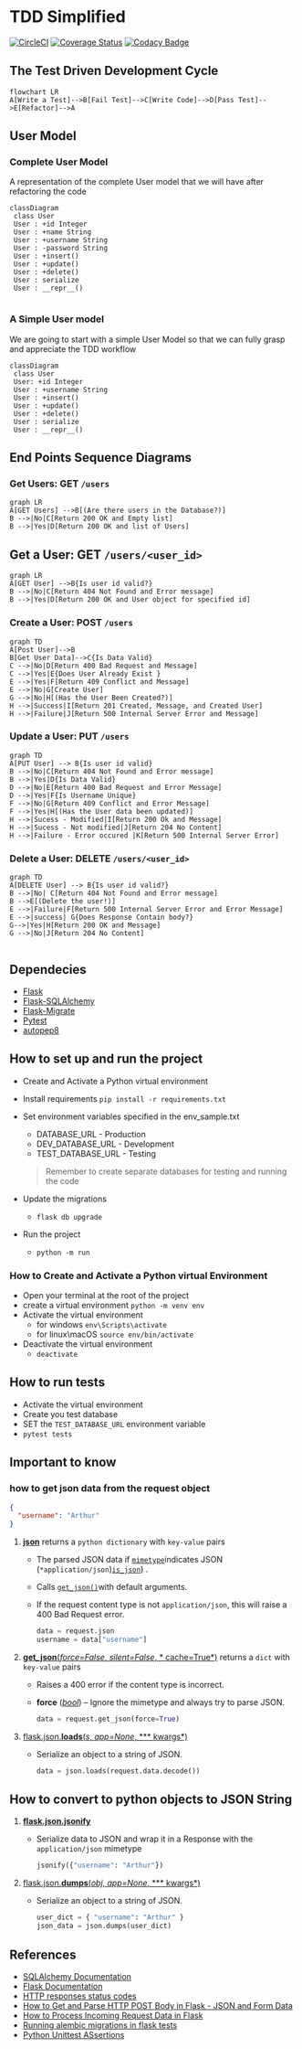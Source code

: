 # TDD Simplified

[![CircleCI](https://dl.circleci.com/status-badge/img/gh/kalsmic/tdd_challenge/tree/main.svg?style=svg)](https://dl.circleci.com/status-badge/redirect/gh/kalsmic/tdd_challenge/tree/main) [![Coverage Status](https://coveralls.io/repos/github/kalsmic/tdd_challenge/badge.svg?branch=main)](https://coveralls.io/github/kalsmic/tdd_challenge?branch=main) [![Codacy Badge](https://app.codacy.com/project/badge/Grade/24a62b1c0d794cf89b433aabfd11da45)](https://www.codacy.com/gh/kalsmic/tdd_challenge/dashboard?utm_source=github.com&amp;utm_medium=referral&amp;utm_content=kalsmic/tdd_challenge&amp;utm_campaign=Badge_Grade)

## The Test Driven Development Cycle

```mermaid
flowchart LR
A[Write a Test]-->B[Fail Test]-->C[Write Code]-->D[Pass Test]-->E[Refactor]-->A
```

## User Model

### Complete User Model

A representation of the complete User model that we will have after refactoring the code

```mermaid
classDiagram
 class User
 User : +id Integer
 User : +name String
 User : +username String
 User : -password String
 User : +insert()
 User : +update()
 User : +delete()
 User : serialize
 User : __repr__()
 
```

### A Simple User model

We are going to start with a simple User Model so that we can fully grasp and appreciate the TDD workflow

```mermaid
classDiagram
 class User
 User: +id Integer
 User : +username String
 User : +insert()
 User : +update()
 User : +delete()
 User : serialize
 User : __repr__()

```

## End Points Sequence Diagrams

### Get  Users: GET `/users`

```mermaid
graph LR
A[GET Users] -->B[(Are there users in the Database?)]
B -->|No|C[Return 200 OK and Empty list]
B -->|Yes|D[Return 200 OK and list of Users]
```

## Get a User: GET `/users/<user_id>`

```mermaid
graph LR
A[GET User] -->B{Is user id valid?}
B -->|No|C[Return 404 Not Found and Error message]
B -->|Yes|D[Return 200 OK and User object for specified id]
```

### Create a User: POST `/users`

```mermaid
graph TD
A[Post User]-->B
B[Get User Data]-->C{Is Data Valid}
C -->|No|D[Return 400 Bad Request and Message]
C -->|Yes|E{Does User Already Exist }
E -->|Yes|F[Return 409 Conflict and Message]
E -->|No|G[Create User]
G -->|No|H[(Has the User Been Created?)]
H -->|Success|I[Return 201 Created, Message, and Created User]
H -->|Failure|J[Return 500 Internal Server Error and Message]
```

### Update a User: PUT `/users`

```mermaid
graph TD
A[PUT User] --> B{Is user id valid}
B -->|No|C[Return 404 Not Found and Error message]
B -->|Yes|D{Is Data Valid}
D -->|No|E[Return 400 Bad Request and Error Message]
D -->|Yes|F{Is Username Unique}
F -->|No|G[Return 409 Conflict and Error Message]
F -->|Yes|H[(Has the User data been updated)]
H -->|Sucess - Modified|I[Return 200 Ok and Message]
H -->|Sucess - Not modified|J[Return 204 No Content]
H -->|Failure - Error occured |K[Return 500 Internal Server Error]
```

### Delete  a User: DELETE `/users/<user_id>`

```mermaid
graph TD
A[DELETE User] --> B{Is user id valid?}
B -->|No| C[Return 404 Not Found and Error message]
B -->E[(Delete the user!)]
E -->|Failure|F[Return 500 Internal Server Error and Error Message]
E -->|success| G{Does Response Contain body?}
G-->|Yes|H[Return 200 OK and Message]
G -->|No|J[Return 204 No Content]


```

## Dependecies

- [Flask](https://flask.palletsprojects.com/en/2.1.x/)
- [Flask-SQLAlchemy](https://flask-sqlalchemy.palletsprojects.com/en/2.x/quickstart/)
- [Flask-Migrate](https://flask-migrate.readthedocs.io/en/latest/)
- [Pytest](https://docs.pytest.org/en/7.1.x/getting-started.html)
- [autopep8](https://github.com/hhatto/autopep8)

## How to set up and run the project

- Create and Activate a Python virtual environment

- Install requirements `pip install -r requirements.txt`
- Set environment variables specified in the env_sample.txt
    - DATABASE_URL - Production
    - DEV_DATABASE_URL - Development
    - TEST_DATABASE_URL - Testing
  > Remember to create separate databases for testing and running the code
- Update the migrations
    - `flask db upgrade`
- Run the project
    - `python -m run`

### How to Create and Activate a Python virtual Environment

- Open your terminal at the root of the project
- create a virtual environment `python -m venv env`
- Activate the virtual environment
    - for windows `env\Scripts\activate`
    - for linux\macOS `source env/bin/activate`
- Deactivate the virtual environment
    - `deactivate`

## How to run tests

- Activate the virtual environment
- Create you test database
- SET the `TEST_DATABASE_URL` environment variable
- `pytest tests`

## Important to know

### how to get json data from the request object

```json
{
  "username": "Arthur"
}
```

1. [**json**](https://flask.palletsprojects.com/en/2.1.x/api/?highlight=request#flask.Request.json) returns
   a `python dictionary` with `key-value` pairs

    - The parsed JSON data
      if [`mimetype`](https://flask.palletsprojects.com/en/2.1.x/api/?highlight=request#flask.Request.mimetype)indicates
      JSON (`*application/json`)[`is_json`](https://flask.palletsprojects.com/en/2.1.x/api/?highlight=request#flask.Request.is_json))
      .

    - Calls [`get_json()`](https://flask.palletsprojects.com/en/2.1.x/api/?highlight=request#flask.Request.get_json)with
      default arguments.

    - If the request content type is not `application/json`, this will raise a 400 Bad Request error.

      ```python
      data = request.json
      username = data["username"]
      ```

2. [**get_json**(*force=False*, *silent=False*, *
   cache=True*)](https://flask.palletsprojects.com/en/2.1.x/api/?highlight=request#flask.Request.get_json) returns
   a `dict` with `key-value` pairs

    - Raises a 400 error if the content type is incorrect.

    - **force** ([*bool*](https://docs.python.org/3/library/functions.html#bool)) – Ignore the mimetype and always try
      to parse JSON.

      ```python
      data = request.get_json(force=True)
      ```

3. [flask.json.**loads**(*s*, *app=None*, ***
   kwargs*)](https://flask.palletsprojects.com/en/2.1.x/api/?highlight=request#flask.json.loads)

    - Serialize an object to a string of JSON.

      ```python
      data = json.loads(request.data.decode())
      ```

## How to convert to  python objects  to JSON  String

1. [**flask.json.jsonify**](https://flask.palletsprojects.com/en/2.1.x/api/?highlight=request#flask.json.jsonify)

    - Serialize data to JSON and wrap it in a Response with the `application/json` mimetype

      ```python
      jsonify({"username": "Arthur"})
      ```

2. [flask.json.**dumps**(*obj*, *app=None*, ***
   kwargs*)](https://flask.palletsprojects.com/en/2.1.x/api/?highlight=request#flask.json.dumps)

    - Serialize an object to a string of JSON.

      ```python
      user_dict = { "username": "Arthur" }
      json_data = json.dumps(user_dict)
      ```

## References

- [SQLAlchemy Documentation](https://docs.sqlalchemy.org/en/14/index.html)
- [Flask Documentation](https://flask.palletsprojects.com/en/2.1.x/)
- [HTTP responses status codes](https://developer.mozilla.org/en-US/docs/Web/HTTP/Status)
- [How to Get and Parse HTTP POST Body in Flask - JSON and Form Data](https://stackabuse.com/how-to-get-and-parse-http-post-body-in-flask-json-and-form-data/)
- [How to Process Incoming Request Data in Flask](https://www.digitalocean.com/community/tutorials/processing-incoming-request-data-in-flask)
- [Running alembic migrations in flask tests](https://blog.k-nut.eu/flask-alembic-test)
- [Python Unittest ASsertions](https://kapeli.com/cheat_sheets/Python_unittest_Assertions.docset/Contents/Resources/Documents/index)
